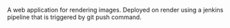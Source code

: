 
A web application for rendering images. Deployed on render using a jenkins pipeline that is triggered by git push command.

